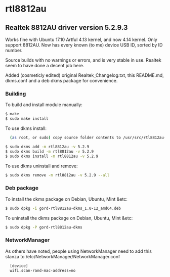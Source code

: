 # rtl8812au

## Realtek 8812AU driver version 5.2.9.3

Works fine with Ubuntu 17.10 Artful 4.13 kernel, and now 4.14 kernel.
Only support 8812AU. Now has every known (to me) device USB ID, sorted by ID number.

Source builds with no warnings or errors, and is very stable in use.
Realtek seem to have done a decent job here.

Added (cosmeticly edited) original Realtek_Changelog.txt, this README.md, dkms.conf and a deb dkms package for convenience.

### Building

To build and install module manually:
```sh
$ make
$ sudo make install
```

To use dkms install:

```sh
  (as root, or sudo) copy source folder contents to /usr/src/rtl8812au-5.2.9
```

```sh
$ sudo dkms add -m rtl8812au -v 5.2.9
$ sudo dkms build -m rtl8812au -v 5.2.9
$ sudo dkms install -m rtl8812au -v 5.2.9 
```

To use dkms uninstall and remove:

```sh
$ sudo dkms remove -m rtl8812au -v 5.2.9 --all
```

### Deb package

To install the dkms package on Debian, Ubuntu, Mint &etc:

```sh
$ sudo dpkg -i gord-rtl8812au-dkms_1.0-12_amd64.deb
```

To uninstall the dkms package on Debian, Ubuntu, Mint &etc:

```sh
$ sudo dpkg -P gord-rtl8812au-dkms
```

### NetworkManager

As others have noted, people using NetworkManager need to add this stanza to /etc/NetworkManager/NetworkManager.conf

```sh
  [device]
  wifi.scan-rand-mac-address=no
```
